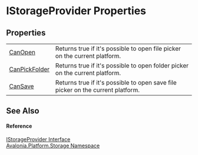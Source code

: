 # IStorageProvider Properties




## Properties
<table>
<tr>
<td><a href="P_Avalonia_Platform_Storage_IStorageProvider_CanOpen">CanOpen</a></td>
<td>Returns true if it's possible to open file picker on the current platform.</td>
</tr>
<tr>
<td><a href="P_Avalonia_Platform_Storage_IStorageProvider_CanPickFolder">CanPickFolder</a></td>
<td>Returns true if it's possible to open folder picker on the current platform.</td>
</tr>
<tr>
<td><a href="P_Avalonia_Platform_Storage_IStorageProvider_CanSave">CanSave</a></td>
<td>Returns true if it's possible to open save file picker on the current platform.</td>
</tr>
</table>

## See Also


#### Reference
<a href="T_Avalonia_Platform_Storage_IStorageProvider">IStorageProvider Interface</a>  
<a href="N_Avalonia_Platform_Storage">Avalonia.Platform.Storage Namespace</a>  

